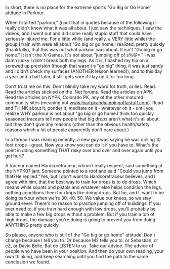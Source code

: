 In short, there is no place for the extreme sports "Go Big or Go Home" attitude in Parkour.

When I started "parkour," (i put that in quotes because of the following) I really didn't know what it was all about. I just saw the techniques, I saw the videos, and I went out and did some really stupid stuff that could have seriously injured me. For a little while (and really, a VERY little while) the group I train with were all about "Go big or go home.I realized, pretty quickly (thankfully), that this was not what parkour was about. It isn't "Go big or go home." It isn't the X-Games. It's not about "jumping off of s%@*." I was damn lucky I didn't break both my legs. As it is, I bashed my hip on a screwed up precision (though that wasn't a "go big" thing, it was just sandy and I didn't check my surfaces (ANOTHER lesson learned)), and to this day a year and a half later, it still gets sore if I lay on it for too long.

Don't trust me on this. Don't blindly take my word for truth, or lies. Read. Read the articles stickied on the .Net forums. Read the articles on APK. Read the articles on NYPK, Colorado PK, any of the other matured community sites (meaning not www.ihartpkandjumpingoffastuff.com). Read and THINK about it, ponder it, meditate on it - whatever on it - until you realize WHY parkour is not about "go big or go home.I think too quickly seasoned traceurs tell new people that big drops aren't what it's all about, but they don't give any reasons (other than the obvious health/safety reasons which a lot of people apparently don't care about.)

In a thread I was reading recently, a new guy was saying he was drilling 10 foot drops - great. Now you know you can do it if you have to. What's the point in doing something THAT risky over and over and over again until you get hurt?

A traceur named Hardcoretraceur, whom I really respect, said something at the NYPK07 jam: Someone pointed to a roof and said "Could you jump from that?He replied "Yes, but I don't want to.Hardcoretraceur believes, and I agree with him, that the best way to train for drops is to do drops. Which means while squats and pistols and whatever else helps condition the legs, nothing conditions them for drops like doing drops. But he, and I, want to be doing parkour when we're 30\. 40\. 50\. We value our knees, so we stay ground-level. There's no reason to practice jumping off of buildings. If you ever need to, if you train hard enough with low drops, you'll probably be able to make a few big drops without a problem. But if you train a ton of high drops, the damage you're doing is going to prevent you from doing ANYTHING pretty quickly.

So please, anyone who is still of the "Go big or go home" attitude: Don't change because I tell you to. Or because M2 tells you to, or Sebastian, or eZ, or David Belle. But do LISTEN to us. Take our advice. The advice of people who have been in your position. And then do your own reading, your own thinking, and keep searching until you find the path to the same conclusion we found.
